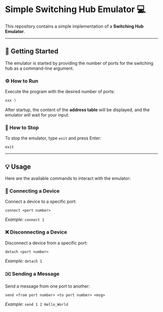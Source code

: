 # Simple Switching Hub Emulator 💻

This repository contains a simple implementation of a **Switching Hub Emulator**.

-----

## 🚀 Getting Started

The emulator is started by providing the number of ports for the switching hub as a command-line argument.

### ⚙️ How to Run

Execute the program with the desired number of ports:

```kotlin
xxx 3
```

After startup, the content of the **address table** will be displayed, and the emulator will wait for your input.

### 🛑 How to Stop

To stop the emulator, type `exit` and press Enter:

```
exit
```

-----

## 💡 Usage

Here are the available commands to interact with the emulator:

### 🔗 Connecting a Device

Connect a device to a specific port:

```
connect <port number>
```

*Example:* `connect 1`

### ❌ Disconnecting a Device

Disconnect a device from a specific port:

```
detach <port number>
```

*Example:* `detach 1`

### ✉️ Sending a Message

Send a message from one port to another:

```
send <from port number> <to port number> <msg>
```

*Example:* `send 1 2 Hello_World`